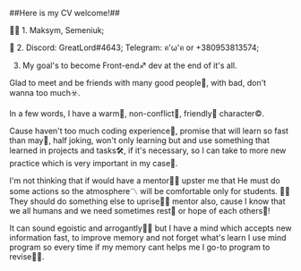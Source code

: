 ##Here is my CV welcome!##


:raising_hand_man: 1. Maksym, Semeniuk;

:iphone: 2. Discord: GreatLord#4643; Telegram: ฅ'ω'ฅ or +380953813574;

3. My goal's to become Front-end:sagittarius: dev at the end of it's all.

Glad to meet and be friends with many good people:feet:, with bad, don't wanna too much:biohazard:.

In a few words, I have a warm:sunrise:, non-conflict:beers:, friendly:raised_hands: character:copyright:.

Cause haven't too much coding experience:baby:, promise that will learn so fast than may:runner:, half joking, won't only learning but and use something that learned in projects and tasks:hammer_and_wrench:, if it's necessary, so I can take to more new practice which is very important in my case:dart:.

I'm not thinking that if would have a mentor:man_teacher: upster me that He must do some actions so the atmosphere:part_alternation_mark: will be comfortable only for students. :man_student:They should do something else to uprise:punch::fist_left: mentor also, cause I know that we all humans and we need sometimes rest:sleeping_bed: or hope of each others:boy:!

It can sound egoistic and arrogantly:man_astronaut: but I have a mind which accepts new information fast, to improve memory and not forget what's learn I use mind program so every time if my memory cant helps me I go-to program to revise:ok_man:.